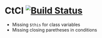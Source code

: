 # CtCI  [![Build Status](https://travis-ci.org/jancimajek/ctci.svg?branch=master)](https://travis-ci.org/jancimajek/ctci)

 * Missing `$this` for class variables
 * Missing closing paretheses in conditions